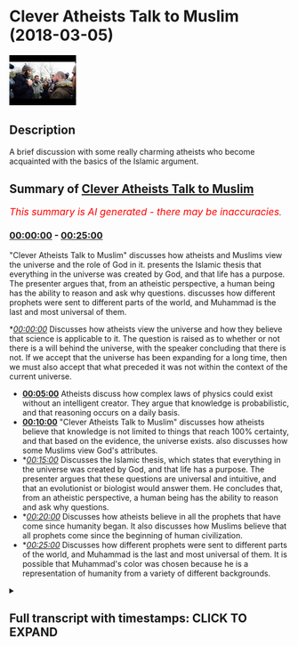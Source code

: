 # Clever Atheists Talk to Muslim (2018-03-05)

![alt Clever Atheists Talk to Muslim](W-yfuJfChvY.jpg "Clever Atheists Talk to Muslim")

## Description

A brief discussion with some really charming atheists who become acquainted with the basics of the Islamic argument.

## Summary of [Clever Atheists Talk to Muslim](https://www.youtube.com/watch?v=W-yfuJfChvY)


*<span style="color:red; font-size:125%">This summary is AI generated - there may be inaccuracies</span>. [](/)*

### [00:00:00](https://www.youtube.com/watch?v=W-yfuJfChvY&t=0) - [00:25:00](https://www.youtube.com/watch?v=W-yfuJfChvY&t=1500)

 "Clever Atheists Talk to Muslim" discusses how atheists and Muslims view the universe and the role of God in it.  presents the Islamic thesis that everything in the universe was created by God, and that life has a purpose. The presenter argues that, from an atheistic perspective, a human being has the ability to reason and ask why questions.  discusses how different prophets were sent to different parts of the world, and Muhammad is the last and most universal of them.

**[00:00:00](https://www.youtube.com/watch?v=W-yfuJfChvY&t=0)* Discusses how atheists view the universe and how they believe that science is applicable to it. The question is raised as to whether or not there is a will behind the universe, with the speaker concluding that there is not. If we accept that the universe has been expanding for a long time, then we must also accept that what preceded it was not within the context of the current universe.
* **[00:05:00](https://www.youtube.com/watch?v=W-yfuJfChvY&t=300)** Atheists discuss how complex laws of physics could exist without an intelligent creator. They argue that knowledge is probabilistic, and that reasoning occurs on a daily basis.
* **[00:10:00](https://www.youtube.com/watch?v=W-yfuJfChvY&t=600)**  "Clever Atheists Talk to Muslim" discusses how atheists believe that knowledge is not limited to things that reach 100% certainty, and that based on the evidence, the universe exists.  also discusses how some Muslims view God's attributes.
* **[00:15:00](https://www.youtube.com/watch?v=W-yfuJfChvY&t=900)* Discusses the Islamic thesis, which states that everything in the universe was created by God, and that life has a purpose. The presenter argues that these questions are universal and intuitive, and that an evolutionist or biologist would answer them. He concludes that, from an atheistic perspective, a human being has the ability to reason and ask why questions.
* **[00:20:00](https://www.youtube.com/watch?v=W-yfuJfChvY&t=1200)* Discusses how atheists believe in all the prophets that have come since humanity began. It also discusses how Muslims believe that all prophets come since the beginning of human civilization.
* **[00:25:00](https://www.youtube.com/watch?v=W-yfuJfChvY&t=1500)* Discusses how different prophets were sent to different parts of the world, and Muhammad is the last and most universal of them. It is possible that Muhammad's color was chosen because he is a representation of humanity from a variety of different backgrounds.

<details><summary><h2>Full transcript with timestamps: CLICK TO EXPAND</h2></summary>

[0:00:00](https://youtu.be/W-yfuJfChvY?t=0) okay with you okay so so here I always  
[0:00:09](https://youtu.be/W-yfuJfChvY?t=9) asked a question so if we see your  
[0:00:11](https://youtu.be/W-yfuJfChvY?t=11) hovering ball that's expanding and in  
[0:00:13](https://youtu.be/W-yfuJfChvY?t=13) any area so we're walking speakers  
[0:00:14](https://youtu.be/W-yfuJfChvY?t=14) corner what would we say about this  
[0:00:16](https://youtu.be/W-yfuJfChvY?t=16) hovering board okay good excellent so  
[0:00:21](https://youtu.be/W-yfuJfChvY?t=21) here I would ask the question that the  
[0:00:22](https://youtu.be/W-yfuJfChvY?t=22) universe is an expanding ball yeah okay  
[0:00:26](https://youtu.be/W-yfuJfChvY?t=26) if you accept the idea of redshift and  
[0:00:29](https://youtu.be/W-yfuJfChvY?t=29) expand the universe the Big Bang Theory  
[0:00:30](https://youtu.be/W-yfuJfChvY?t=30) and the second okay so if that's what we  
[0:00:43](https://youtu.be/W-yfuJfChvY?t=43) accept yeah so the question would be  
[0:00:44](https://youtu.be/W-yfuJfChvY?t=44) okay so we've got a ball that's  
[0:00:45](https://youtu.be/W-yfuJfChvY?t=45) expanding which is the universe it has a  
[0:00:47](https://youtu.be/W-yfuJfChvY?t=47) cause  
[0:00:48](https://youtu.be/W-yfuJfChvY?t=48) now let's with the process of deduction  
[0:00:50](https://youtu.be/W-yfuJfChvY?t=50) and inference let's try and see what  
[0:00:52](https://youtu.be/W-yfuJfChvY?t=52) what is the nature of the course yeah  
[0:00:55](https://youtu.be/W-yfuJfChvY?t=55) history so why is the nature of the  
[0:00:58](https://youtu.be/W-yfuJfChvY?t=58) course  
[0:00:59](https://youtu.be/W-yfuJfChvY?t=59) why is causing that ball to be even okay  
[0:01:04](https://youtu.be/W-yfuJfChvY?t=64) science yeah what is science  
[0:01:11](https://youtu.be/W-yfuJfChvY?t=71) [Music]  
[0:01:20](https://youtu.be/W-yfuJfChvY?t=80) did you agree that science is applicable  
[0:01:23](https://youtu.be/W-yfuJfChvY?t=83) to the 3d world that we live in the  
[0:01:25](https://youtu.be/W-yfuJfChvY?t=85) universe that we live in so so so for  
[0:01:31](https://youtu.be/W-yfuJfChvY?t=91) instance I like that we live in a  
[0:01:32](https://youtu.be/W-yfuJfChvY?t=92) universe right we team and this universe  
[0:01:34](https://youtu.be/W-yfuJfChvY?t=94) sigh I would say that I don't know who  
[0:01:37](https://youtu.be/W-yfuJfChvY?t=97) defined it the spot I think it's a very  
[0:01:38](https://youtu.be/W-yfuJfChvY?t=98) good definition science is the study of  
[0:01:40](https://youtu.be/W-yfuJfChvY?t=100) the patterns and regularities of the  
[0:01:42](https://youtu.be/W-yfuJfChvY?t=102) universe that's not my definition so no  
[0:01:49](https://youtu.be/W-yfuJfChvY?t=109) no all right right so if we're talking  
[0:01:52](https://youtu.be/W-yfuJfChvY?t=112) about pre-big bang we're not talking  
[0:01:54](https://youtu.be/W-yfuJfChvY?t=114) about the universe pre-big bang right  
[0:02:09](https://youtu.be/W-yfuJfChvY?t=129) but if we're saying that the Big Bang  
[0:02:12](https://youtu.be/W-yfuJfChvY?t=132) the singularity led to the expanding  
[0:02:14](https://youtu.be/W-yfuJfChvY?t=134) universe that exists now then naturally  
[0:02:17](https://youtu.be/W-yfuJfChvY?t=137) that which came before the Big Bang was  
[0:02:18](https://youtu.be/W-yfuJfChvY?t=138) not within the context of the universe  
[0:02:24](https://youtu.be/W-yfuJfChvY?t=144) [Music]  
[0:02:42](https://youtu.be/W-yfuJfChvY?t=162) [Music]  
[0:02:56](https://youtu.be/W-yfuJfChvY?t=176) because first of first and foremost I  
[0:02:58](https://youtu.be/W-yfuJfChvY?t=178) feel like you've given agency to science  
[0:03:00](https://youtu.be/W-yfuJfChvY?t=180) science is it is not something that is  
[0:03:02](https://youtu.be/W-yfuJfChvY?t=182) is something you do but science is not a  
[0:03:20](https://youtu.be/W-yfuJfChvY?t=200) wilt being that causes things to be okay  
[0:03:30](https://youtu.be/W-yfuJfChvY?t=210) good so science is how we size and how  
[0:03:34](https://youtu.be/W-yfuJfChvY?t=214) we see right the universe and how we  
[0:03:36](https://youtu.be/W-yfuJfChvY?t=216) kind of reg how we see the patterns of  
[0:03:38](https://youtu.be/W-yfuJfChvY?t=218) the universe and we can break it down to  
[0:03:40](https://youtu.be/W-yfuJfChvY?t=220) like physics chemistry and biology etc  
[0:03:41](https://youtu.be/W-yfuJfChvY?t=221) yeah okay good so from now perspective I  
[0:03:45](https://youtu.be/W-yfuJfChvY?t=225) would say to you is that when we're  
[0:03:47](https://youtu.be/W-yfuJfChvY?t=227) talking about the cause of the universe  
[0:03:48](https://youtu.be/W-yfuJfChvY?t=228) we're talking about would you agree that  
[0:03:50](https://youtu.be/W-yfuJfChvY?t=230) we will talk about a will of some sorts  
[0:03:53](https://youtu.be/W-yfuJfChvY?t=233) yeah  
[0:03:56](https://youtu.be/W-yfuJfChvY?t=236) I don't think there is a will behind  
[0:03:59](https://youtu.be/W-yfuJfChvY?t=239) would you accept because I don't believe  
[0:04:07](https://youtu.be/W-yfuJfChvY?t=247) that anyone would create a world  
[0:04:13](https://youtu.be/W-yfuJfChvY?t=253) okay boy now before we get to that  
[0:04:15](https://youtu.be/W-yfuJfChvY?t=255) before we get to that I'll say to you  
[0:04:20](https://youtu.be/W-yfuJfChvY?t=260) that if we're saying before the universe  
[0:04:23](https://youtu.be/W-yfuJfChvY?t=263) there was a course and that the inside  
[0:04:26](https://youtu.be/W-yfuJfChvY?t=266) the universe should accept that because  
[0:04:27](https://youtu.be/W-yfuJfChvY?t=267) science by the way if we're saying  
[0:04:29](https://youtu.be/W-yfuJfChvY?t=269) slightly science is just within the  
[0:04:30](https://youtu.be/W-yfuJfChvY?t=270) universe we're accepting that patterns  
[0:04:32](https://youtu.be/W-yfuJfChvY?t=272) exist with the universe all right so  
[0:04:34](https://youtu.be/W-yfuJfChvY?t=274) we're looking at the universe within  
[0:04:35](https://youtu.be/W-yfuJfChvY?t=275) like we've seen a pattern each of us  
[0:04:36](https://youtu.be/W-yfuJfChvY?t=276) right if there are patterns and laws  
[0:04:38](https://youtu.be/W-yfuJfChvY?t=278) you'd except there are laws of physics  
[0:04:39](https://youtu.be/W-yfuJfChvY?t=279) yeah so my question good all right so we  
[0:04:47](https://youtu.be/W-yfuJfChvY?t=287) accept that the rules of physics yeah oh  
[0:04:48](https://youtu.be/W-yfuJfChvY?t=288) and would you accept that these laws of  
[0:04:51](https://youtu.be/W-yfuJfChvY?t=291) physics are complicated but would you  
[0:04:52](https://youtu.be/W-yfuJfChvY?t=292) say that they are simple really  
[0:04:55](https://youtu.be/W-yfuJfChvY?t=295) how do you define complexity and  
[0:04:57](https://youtu.be/W-yfuJfChvY?t=297) simplicity if it's complex if we accept  
[0:05:05](https://youtu.be/W-yfuJfChvY?t=305) that there are laws of physics which are  
[0:05:07](https://youtu.be/W-yfuJfChvY?t=307) complex my question is how did they come  
[0:05:10](https://youtu.be/W-yfuJfChvY?t=310) into being and you accept that there's  
[0:05:12](https://youtu.be/W-yfuJfChvY?t=312) no such thing as random generations you  
[0:05:14](https://youtu.be/W-yfuJfChvY?t=314) said that just now okay let's move what  
[0:05:21](https://youtu.be/W-yfuJfChvY?t=321) move aside that I'd ever will now I'm  
[0:05:23](https://youtu.be/W-yfuJfChvY?t=323) asking the question is the cause  
[0:05:24](https://youtu.be/W-yfuJfChvY?t=324) intelligent or non intelligent okay so  
[0:05:29](https://youtu.be/W-yfuJfChvY?t=329) my question so my question to you is how  
[0:05:32](https://youtu.be/W-yfuJfChvY?t=332) could you have a complex universe  
[0:05:34](https://youtu.be/W-yfuJfChvY?t=334) without intelligence behind it  
[0:05:38](https://youtu.be/W-yfuJfChvY?t=338) but you can't have a future too  
[0:05:42](https://youtu.be/W-yfuJfChvY?t=342) if you accept life if evolution is  
[0:05:47](https://youtu.be/W-yfuJfChvY?t=347) something that we look at in the  
[0:05:48](https://youtu.be/W-yfuJfChvY?t=348) biological realm yeah good right so if  
[0:05:58](https://youtu.be/W-yfuJfChvY?t=358) there's something that we see on a level  
[0:06:00](https://youtu.be/W-yfuJfChvY?t=360) which is biological here we're talking  
[0:06:03](https://youtu.be/W-yfuJfChvY?t=363) about the in animals so this is what we  
[0:06:04](https://youtu.be/W-yfuJfChvY?t=364) haven't reached the amperage of your  
[0:06:06](https://youtu.be/W-yfuJfChvY?t=366) jealousies yet we haven't reached where  
[0:06:09](https://youtu.be/W-yfuJfChvY?t=369) chemistry becomes biology we're still at  
[0:06:11](https://youtu.be/W-yfuJfChvY?t=371) the stage where it's actually inanimate  
[0:06:12](https://youtu.be/W-yfuJfChvY?t=372) objects celestial bodies now which not  
[0:06:16](https://youtu.be/W-yfuJfChvY?t=376) having did you see what I'm saying so my  
[0:06:19](https://youtu.be/W-yfuJfChvY?t=379) question is how did that how did the  
[0:06:21](https://youtu.be/W-yfuJfChvY?t=381) laws of physics come to be in that  
[0:06:23](https://youtu.be/W-yfuJfChvY?t=383) context how is it that we have complex  
[0:06:25](https://youtu.be/W-yfuJfChvY?t=385) laws of physics in the context of the  
[0:06:27](https://youtu.be/W-yfuJfChvY?t=387) universe okay okay  
[0:06:50](https://youtu.be/W-yfuJfChvY?t=410) [Music]  
[0:07:29](https://youtu.be/W-yfuJfChvY?t=449) okay that's a good question what is  
[0:07:32](https://youtu.be/W-yfuJfChvY?t=452) knowledge how do we know what is so this  
[0:07:47](https://youtu.be/W-yfuJfChvY?t=467) is a question of knowledge er so of  
[0:07:49](https://youtu.be/W-yfuJfChvY?t=469) really epistemology so I was so I'll say  
[0:08:10](https://youtu.be/W-yfuJfChvY?t=490) knowledge right how do you know that you  
[0:08:12](https://youtu.be/W-yfuJfChvY?t=492) exist but even if you were a dream you'd  
[0:08:24](https://youtu.be/W-yfuJfChvY?t=504) be either someone's dream or you'd be a  
[0:08:27](https://youtu.be/W-yfuJfChvY?t=507) dream right  
[0:08:28](https://youtu.be/W-yfuJfChvY?t=508) so that would prove existence because  
[0:08:35](https://youtu.be/W-yfuJfChvY?t=515) III near a if you if you if you were a  
[0:08:39](https://youtu.be/W-yfuJfChvY?t=519) dream right if you were a dream you know  
[0:08:42](https://youtu.be/W-yfuJfChvY?t=522) how they can say I think therefore I am  
[0:08:44](https://youtu.be/W-yfuJfChvY?t=524) he this this is good the Khajiit oh yeah  
[0:08:47](https://youtu.be/W-yfuJfChvY?t=527) this cachito was attacked by Nietzsche  
[0:08:49](https://youtu.be/W-yfuJfChvY?t=529) who wrote Beyond Good and Evil  
[0:08:51](https://youtu.be/W-yfuJfChvY?t=531) I think hero in it that how can you put  
[0:08:54](https://youtu.be/W-yfuJfChvY?t=534) how can you presuppose I he said you  
[0:08:56](https://youtu.be/W-yfuJfChvY?t=536) can't presuppose I because I um  
[0:08:58](https://youtu.be/W-yfuJfChvY?t=538) obviously it's a pronoun it's a personal  
[0:09:00](https://youtu.be/W-yfuJfChvY?t=540) pronoun can't presuppose it so I'd agree  
[0:09:03](https://youtu.be/W-yfuJfChvY?t=543) with that criticism it's a good put is  
[0:09:04](https://youtu.be/W-yfuJfChvY?t=544) the strong criticism from each other  
[0:09:05](https://youtu.be/W-yfuJfChvY?t=545) that's why post-modernism is quite  
[0:09:06](https://youtu.be/W-yfuJfChvY?t=546) powerful  
[0:09:16](https://youtu.be/W-yfuJfChvY?t=556) I'm coming too  
[0:09:18](https://youtu.be/W-yfuJfChvY?t=558) how do we know things all right so so  
[0:09:22](https://youtu.be/W-yfuJfChvY?t=562) I'm saying - I'm saying to you this yes  
[0:09:24](https://youtu.be/W-yfuJfChvY?t=564) I used to how do we know because this  
[0:09:26](https://youtu.be/W-yfuJfChvY?t=566) question of knowledge share my I put  
[0:09:28](https://youtu.be/W-yfuJfChvY?t=568) this to you because I've said the  
[0:09:31](https://youtu.be/W-yfuJfChvY?t=571) problem let us see the solution the  
[0:09:32](https://youtu.be/W-yfuJfChvY?t=572) solution is this I believe that the  
[0:09:34](https://youtu.be/W-yfuJfChvY?t=574) reasoning we as human beings employ to  
[0:09:37](https://youtu.be/W-yfuJfChvY?t=577) know things are not know things is  
[0:09:38](https://youtu.be/W-yfuJfChvY?t=578) probabilistic so in other words I know  
[0:09:41](https://youtu.be/W-yfuJfChvY?t=581) [Laughter]  
[0:09:48](https://youtu.be/W-yfuJfChvY?t=588) it's probabilistic yeah so in the sense  
[0:09:53](https://youtu.be/W-yfuJfChvY?t=593) that okay I have a piste emic  
[0:09:56](https://youtu.be/W-yfuJfChvY?t=596) probabilistic reasoning yeah that  
[0:09:58](https://youtu.be/W-yfuJfChvY?t=598) happens on a on a daily basis for  
[0:10:00](https://youtu.be/W-yfuJfChvY?t=600) instance I'm holding this I'm holding  
[0:10:02](https://youtu.be/W-yfuJfChvY?t=602) this cup yeah which is whatever yeah I  
[0:10:04](https://youtu.be/W-yfuJfChvY?t=604) know I can say with certainty I'm  
[0:10:07](https://youtu.be/W-yfuJfChvY?t=607) holding this cup I'm here and I'm  
[0:10:08](https://youtu.be/W-yfuJfChvY?t=608) holding this cup why because for me  
[0:10:10](https://youtu.be/W-yfuJfChvY?t=610) epistemological II my Y classes  
[0:10:14](https://youtu.be/W-yfuJfChvY?t=614) knowledge is not necessarily that which  
[0:10:16](https://youtu.be/W-yfuJfChvY?t=616) reaches 100% threshold so for me even  
[0:10:18](https://youtu.be/W-yfuJfChvY?t=618) though there might be a one percent  
[0:10:20](https://youtu.be/W-yfuJfChvY?t=620) chance that okay I might not be here and  
[0:10:21](https://youtu.be/W-yfuJfChvY?t=621) I might be asleep right now  
[0:10:22](https://youtu.be/W-yfuJfChvY?t=622) but I'll say probabilistically based on  
[0:10:26](https://youtu.be/W-yfuJfChvY?t=626) my experience and based on the factor I  
[0:10:28](https://youtu.be/W-yfuJfChvY?t=628) trust my senses that's my presupposition  
[0:10:30](https://youtu.be/W-yfuJfChvY?t=630) I'll say okay I'm here and I'm holding  
[0:10:31](https://youtu.be/W-yfuJfChvY?t=631) this you get it so so based on the  
[0:10:34](https://youtu.be/W-yfuJfChvY?t=634) evidences I put all those evidences  
[0:10:36](https://youtu.be/W-yfuJfChvY?t=636) together to come with this kind of  
[0:10:37](https://youtu.be/W-yfuJfChvY?t=637) aggregate probability and that happens  
[0:10:40](https://youtu.be/W-yfuJfChvY?t=640) subconsciously of us on a daily basis  
[0:10:41](https://youtu.be/W-yfuJfChvY?t=641) and then I say okay this is all this  
[0:10:43](https://youtu.be/W-yfuJfChvY?t=643) isn't so in the context of the universe  
[0:10:45](https://youtu.be/W-yfuJfChvY?t=645) I mean personally I do the same things I  
[0:10:48](https://youtu.be/W-yfuJfChvY?t=648) look at them the law and order of the  
[0:10:50](https://youtu.be/W-yfuJfChvY?t=650) universe  
[0:10:50](https://youtu.be/W-yfuJfChvY?t=650) if you oh yeah all the laws of physics  
[0:10:52](https://youtu.be/W-yfuJfChvY?t=652) who at the complicated laws of physics  
[0:10:53](https://youtu.be/W-yfuJfChvY?t=653) are both agree exist within the concept  
[0:10:55](https://youtu.be/W-yfuJfChvY?t=655) of universe and then I'll say okay  
[0:10:56](https://youtu.be/W-yfuJfChvY?t=656) probabilistically looking at the the  
[0:10:59](https://youtu.be/W-yfuJfChvY?t=659) options that we have you can either have  
[0:11:00](https://youtu.be/W-yfuJfChvY?t=660) done this came from randomness which we  
[0:11:02](https://youtu.be/W-yfuJfChvY?t=662) both reject what came from nothing which  
[0:11:04](https://youtu.be/W-yfuJfChvY?t=664) we both project or that it was a chain  
[0:11:06](https://youtu.be/W-yfuJfChvY?t=666) of X amount of universes which we would  
[0:11:09](https://youtu.be/W-yfuJfChvY?t=669) not have any evidence for all that it  
[0:11:11](https://youtu.be/W-yfuJfChvY?t=671) was caused into being by an intelligence  
[0:11:13](https://youtu.be/W-yfuJfChvY?t=673) so would you say that that is the most  
[0:11:15](https://youtu.be/W-yfuJfChvY?t=675) appropriate of the four pieces  
[0:11:17](https://youtu.be/W-yfuJfChvY?t=677) the evidence is the course itself so I  
[0:11:20](https://youtu.be/W-yfuJfChvY?t=680) believe in causation cause and effect  
[0:11:30](https://youtu.be/W-yfuJfChvY?t=690) right so look I don't need to see the  
[0:11:33](https://youtu.be/W-yfuJfChvY?t=693) fact that someone you see that horse's  
[0:11:35](https://youtu.be/W-yfuJfChvY?t=695) head there I'm assuming this is quite  
[0:11:40](https://youtu.be/W-yfuJfChvY?t=700) interesting it's the green thing in the  
[0:11:41](https://youtu.be/W-yfuJfChvY?t=701) middle there so horse's head in marble  
[0:11:43](https://youtu.be/W-yfuJfChvY?t=703) arch okay maybe many men usually  
[0:11:51](https://youtu.be/W-yfuJfChvY?t=711) engineering architecture is dominated by  
[0:11:53](https://youtu.be/W-yfuJfChvY?t=713) men so it's probably many so I don't  
[0:12:03](https://youtu.be/W-yfuJfChvY?t=723) need to see that construct the  
[0:12:04](https://youtu.be/W-yfuJfChvY?t=724) construction the architecture take place  
[0:12:06](https://youtu.be/W-yfuJfChvY?t=726) right to know that is made by a designer  
[0:12:11](https://youtu.be/W-yfuJfChvY?t=731) or an intelligence right now the same  
[0:12:13](https://youtu.be/W-yfuJfChvY?t=733) thing I would say applies with universe  
[0:12:16](https://youtu.be/W-yfuJfChvY?t=736) [Music]  
[0:12:26](https://youtu.be/W-yfuJfChvY?t=746) you go I'm saying alright so in the  
[0:12:30](https://youtu.be/W-yfuJfChvY?t=750) closets the universe  
[0:13:07](https://youtu.be/W-yfuJfChvY?t=787) but coming back coming back do you  
[0:13:12](https://youtu.be/W-yfuJfChvY?t=792) accept this one saying - I'm saying okay  
[0:13:15](https://youtu.be/W-yfuJfChvY?t=795) you got to you know this is the universe  
[0:13:17](https://youtu.be/W-yfuJfChvY?t=797) okay we accept that it's got complicated  
[0:13:18](https://youtu.be/W-yfuJfChvY?t=798) laws existing within it a lot of physics  
[0:13:21](https://youtu.be/W-yfuJfChvY?t=801) right we accept the other course so you  
[0:13:26](https://youtu.be/W-yfuJfChvY?t=806) believe there's a simple  
[0:13:39](https://youtu.be/W-yfuJfChvY?t=819) [Music]  
[0:13:45](https://youtu.be/W-yfuJfChvY?t=825) there's a good point because you're  
[0:13:47](https://youtu.be/W-yfuJfChvY?t=827) saying that yeah because what you're  
[0:13:48](https://youtu.be/W-yfuJfChvY?t=828) saying is that look the the nature of  
[0:13:50](https://youtu.be/W-yfuJfChvY?t=830) the fact that science is changing  
[0:13:51](https://youtu.be/W-yfuJfChvY?t=831) indicates that we don't have all the  
[0:13:53](https://youtu.be/W-yfuJfChvY?t=833) answers in terms of laws all right but  
[0:13:56](https://youtu.be/W-yfuJfChvY?t=836) what I am saying  
[0:13:57](https://youtu.be/W-yfuJfChvY?t=837) on a basic teal teeny illogical level  
[0:13:59](https://youtu.be/W-yfuJfChvY?t=839) yeah and on a fine-tuning level on a  
[0:14:02](https://youtu.be/W-yfuJfChvY?t=842) basic fine-tuning level I'm saying that  
[0:14:04](https://youtu.be/W-yfuJfChvY?t=844) on a basic level that the universe  
[0:14:07](https://youtu.be/W-yfuJfChvY?t=847) exists and whether it be through  
[0:14:09](https://youtu.be/W-yfuJfChvY?t=849) aesthetic judgment or through a  
[0:14:11](https://youtu.be/W-yfuJfChvY?t=851) complicated process of science or  
[0:14:14](https://youtu.be/W-yfuJfChvY?t=854) whatever it may be we can appreciate the  
[0:14:15](https://youtu.be/W-yfuJfChvY?t=855) fact that the universe exists with this  
[0:14:18](https://youtu.be/W-yfuJfChvY?t=858) complete complicated mechanisms attached  
[0:14:19](https://youtu.be/W-yfuJfChvY?t=859) to it at least  
[0:14:23](https://youtu.be/W-yfuJfChvY?t=863) [Music]  
[0:14:31](https://youtu.be/W-yfuJfChvY?t=871) well how'd you know that that's not part  
[0:14:33](https://youtu.be/W-yfuJfChvY?t=873) of his design well this question so I  
[0:14:50](https://youtu.be/W-yfuJfChvY?t=890) would say to look for you to understand  
[0:14:52](https://youtu.be/W-yfuJfChvY?t=892) that you'd have to know from life  
[0:14:53](https://youtu.be/W-yfuJfChvY?t=893) example uncommon obvious from the  
[0:14:54](https://youtu.be/W-yfuJfChvY?t=894) Islamic perspective yeah the attributes  
[0:14:56](https://youtu.be/W-yfuJfChvY?t=896) of God from an Islamic perspective so  
[0:14:58](https://youtu.be/W-yfuJfChvY?t=898) okay so who NSI in perspective the  
[0:15:00](https://youtu.be/W-yfuJfChvY?t=900) attributes of God is that we believe is  
[0:15:01](https://youtu.be/W-yfuJfChvY?t=901) one that is all-powerful  
[0:15:03](https://youtu.be/W-yfuJfChvY?t=903) thanks for knowledgable that he's  
[0:15:05](https://youtu.be/W-yfuJfChvY?t=905) all-knowing and that he's the sustainer  
[0:15:08](https://youtu.be/W-yfuJfChvY?t=908) maintained etc okay so that is what we  
[0:15:10](https://youtu.be/W-yfuJfChvY?t=910) would consider good or what so he  
[0:15:14](https://youtu.be/W-yfuJfChvY?t=914) maintained things yeah exactly so from  
[0:15:19](https://youtu.be/W-yfuJfChvY?t=919) that angle and that's also deducible I  
[0:15:21](https://youtu.be/W-yfuJfChvY?t=921) would say like come logically  
[0:15:22](https://youtu.be/W-yfuJfChvY?t=922) so if God created the universe and the  
[0:15:25](https://youtu.be/W-yfuJfChvY?t=925) universe is contingent upon his  
[0:15:26](https://youtu.be/W-yfuJfChvY?t=926) existence therefore everything within  
[0:15:28](https://youtu.be/W-yfuJfChvY?t=928) the universe is automatically in before  
[0:15:31](https://youtu.be/W-yfuJfChvY?t=931) at the will of God  
[0:15:33](https://youtu.be/W-yfuJfChvY?t=933) well the will of that entity that exists  
[0:15:35](https://youtu.be/W-yfuJfChvY?t=935) outside or is transcendent of the  
[0:15:36](https://youtu.be/W-yfuJfChvY?t=936) universe so it's not inside of it  
[0:16:07](https://youtu.be/W-yfuJfChvY?t=967) well moving on so hey this is the C  
[0:16:10](https://youtu.be/W-yfuJfChvY?t=970) system how I want you guys to know the  
[0:16:12](https://youtu.be/W-yfuJfChvY?t=972) the Islamic thesis yeah sorry Islamic  
[0:16:14](https://youtu.be/W-yfuJfChvY?t=974) thesis is this so will you say that  
[0:16:16](https://youtu.be/W-yfuJfChvY?t=976) instead of believing cuz in the Quran it  
[0:16:19](https://youtu.be/W-yfuJfChvY?t=979) says I'm cool woman highly shaken I'm  
[0:16:20](https://youtu.be/W-yfuJfChvY?t=980) home we'll call a and this is this  
[0:16:22](https://youtu.be/W-yfuJfChvY?t=982) why I use those three or four different  
[0:16:23](https://youtu.be/W-yfuJfChvY?t=983) criteria because it's a chronic criteria  
[0:16:25](https://youtu.be/W-yfuJfChvY?t=985) it says where they created from nothing  
[0:16:27](https://youtu.be/W-yfuJfChvY?t=987) or where they themselves the creators of  
[0:16:28](https://youtu.be/W-yfuJfChvY?t=988) themselves so in other words the third  
[0:16:31](https://youtu.be/W-yfuJfChvY?t=991) thing is not mentioned because this is  
[0:16:32](https://youtu.be/W-yfuJfChvY?t=992) meant to be like understood within the  
[0:16:34](https://youtu.be/W-yfuJfChvY?t=994) context so you look at looking at the of  
[0:16:37](https://youtu.be/W-yfuJfChvY?t=997) looking at the possibilities of how we  
[0:16:39](https://youtu.be/W-yfuJfChvY?t=999) came into existence we've already ruled  
[0:16:42](https://youtu.be/W-yfuJfChvY?t=1002) out that we come we can't come from  
[0:16:44](https://youtu.be/W-yfuJfChvY?t=1004) nothing and that we couldn't be soft  
[0:16:45](https://youtu.be/W-yfuJfChvY?t=1005) creators because we're for us to be  
[0:16:47](https://youtu.be/W-yfuJfChvY?t=1007) software is or for University to self  
[0:16:49](https://youtu.be/W-yfuJfChvY?t=1009) create it would have to exist and not  
[0:16:51](https://youtu.be/W-yfuJfChvY?t=1011) exists at the same time which would be a  
[0:16:52](https://youtu.be/W-yfuJfChvY?t=1012) logical contradiction so of these  
[0:16:55](https://youtu.be/W-yfuJfChvY?t=1015) options we've concluded that okay that  
[0:16:58](https://youtu.be/W-yfuJfChvY?t=1018) the idea of a creator being being the  
[0:17:02](https://youtu.be/W-yfuJfChvY?t=1022) initiator of such a process and the  
[0:17:03](https://youtu.be/W-yfuJfChvY?t=1023) maintainer of it is the most yeah so  
[0:17:09](https://youtu.be/W-yfuJfChvY?t=1029) from that that's the first point so we  
[0:17:10](https://youtu.be/W-yfuJfChvY?t=1030) would say that after that's been  
[0:17:12](https://youtu.be/W-yfuJfChvY?t=1032) established now the question is what's  
[0:17:14](https://youtu.be/W-yfuJfChvY?t=1034) the purpose of life and I want to get on  
[0:17:15](https://youtu.be/W-yfuJfChvY?t=1035) and put it this way yeah wanna put this  
[0:17:17](https://youtu.be/W-yfuJfChvY?t=1037) way right I put it this way I've been  
[0:17:22](https://youtu.be/W-yfuJfChvY?t=1042) talking to the whole time okay look I've  
[0:17:31](https://youtu.be/W-yfuJfChvY?t=1051) you just I've used this once this bigger  
[0:17:32](https://youtu.be/W-yfuJfChvY?t=1052) screen let me use it again yeah I've  
[0:17:34](https://youtu.be/W-yfuJfChvY?t=1054) said that imagine one day yeah  
[0:17:39](https://youtu.be/W-yfuJfChvY?t=1059) Your Honor I think have you ever said  
[0:17:41](https://youtu.be/W-yfuJfChvY?t=1061) before you're on a train  
[0:17:42](https://youtu.be/W-yfuJfChvY?t=1062) yeah you want to train you wake up you  
[0:17:45](https://youtu.be/W-yfuJfChvY?t=1065) find yourself like on a train on a boat  
[0:17:47](https://youtu.be/W-yfuJfChvY?t=1067) on a ship on a plane or any vehicle and  
[0:17:51](https://youtu.be/W-yfuJfChvY?t=1071) you wake up you see yourself and it's  
[0:17:52](https://youtu.be/W-yfuJfChvY?t=1072) moving yeah what's the first question  
[0:17:55](https://youtu.be/W-yfuJfChvY?t=1075) you can ask yourself what why am I here  
[0:18:01](https://youtu.be/W-yfuJfChvY?t=1081) yeah where am I going is that would you  
[0:18:03](https://youtu.be/W-yfuJfChvY?t=1083) agree with why am I here and where am I  
[0:18:06](https://youtu.be/W-yfuJfChvY?t=1086) going  
[0:18:06](https://youtu.be/W-yfuJfChvY?t=1086) what why would you come to that  
[0:18:08](https://youtu.be/W-yfuJfChvY?t=1088) conclusion while we walk away those be  
[0:18:10](https://youtu.be/W-yfuJfChvY?t=1090) the first questions you'd ask  
[0:18:12](https://youtu.be/W-yfuJfChvY?t=1092) [Laughter]  
[0:18:19](https://youtu.be/W-yfuJfChvY?t=1099) so these questions are I would say in  
[0:18:21](https://youtu.be/W-yfuJfChvY?t=1101) shout out argue that they're intuitive  
[0:18:23](https://youtu.be/W-yfuJfChvY?t=1103) yeah so if we accept that do that there  
[0:18:27](https://youtu.be/W-yfuJfChvY?t=1107) is time and we're moving forward with  
[0:18:28](https://youtu.be/W-yfuJfChvY?t=1108) time and that there will be an end to  
[0:18:31](https://youtu.be/W-yfuJfChvY?t=1111) our journey yeah so the questions we  
[0:18:33](https://youtu.be/W-yfuJfChvY?t=1113) have to ask in life are the same  
[0:18:34](https://youtu.be/W-yfuJfChvY?t=1114) questions as we would ask if we're in  
[0:18:35](https://youtu.be/W-yfuJfChvY?t=1115) that vehicle in that context we say why  
[0:18:38](https://youtu.be/W-yfuJfChvY?t=1118) am I here and where we go in what am I  
[0:18:40](https://youtu.be/W-yfuJfChvY?t=1120) doing here where I come from that's  
[0:18:42](https://youtu.be/W-yfuJfChvY?t=1122) another question you want well I just  
[0:18:45](https://youtu.be/W-yfuJfChvY?t=1125) thing right so if you woke up on the  
[0:18:49](https://youtu.be/W-yfuJfChvY?t=1129) train and you woke up and you started  
[0:18:51](https://youtu.be/W-yfuJfChvY?t=1131) asking the passages around you where  
[0:18:53](https://youtu.be/W-yfuJfChvY?t=1133) that I come from where am I here where  
[0:18:55](https://youtu.be/W-yfuJfChvY?t=1135) am I going  
[0:18:55](https://youtu.be/W-yfuJfChvY?t=1135) and then the passenger train saluting  
[0:18:57](https://youtu.be/W-yfuJfChvY?t=1137) now listen we don't need to know the  
[0:18:59](https://youtu.be/W-yfuJfChvY?t=1139) answer - live for the present just enjoy  
[0:19:00](https://youtu.be/W-yfuJfChvY?t=1140) yourself on the train  
[0:19:01](https://youtu.be/W-yfuJfChvY?t=1141) what would you say to them maybe but  
[0:19:08](https://youtu.be/W-yfuJfChvY?t=1148) then on the other hand I would argue  
[0:19:11](https://youtu.be/W-yfuJfChvY?t=1151) that the thing that distinguishes or  
[0:19:13](https://youtu.be/W-yfuJfChvY?t=1153) demarcates human being from the rest of  
[0:19:15](https://youtu.be/W-yfuJfChvY?t=1155) the animals and inanimate creatures is  
[0:19:19](https://youtu.be/W-yfuJfChvY?t=1159) the ability to reason and the ability to  
[0:19:22](https://youtu.be/W-yfuJfChvY?t=1162) debilitate let me just be quick  
[0:19:24](https://youtu.be/W-yfuJfChvY?t=1164) specific about is 93 the ability to ask  
[0:19:27](https://youtu.be/W-yfuJfChvY?t=1167) why I would argue that I don't think on  
[0:19:30](https://youtu.be/W-yfuJfChvY?t=1170) that sentient level I don't think how'd  
[0:19:40](https://youtu.be/W-yfuJfChvY?t=1180) you know the ask way there might be some  
[0:19:45](https://youtu.be/W-yfuJfChvY?t=1185) biological reason for that I think from  
[0:19:50](https://youtu.be/W-yfuJfChvY?t=1190) an atheistic from an atheistic  
[0:19:53](https://youtu.be/W-yfuJfChvY?t=1193) biological even evolutionary perspective  
[0:19:56](https://youtu.be/W-yfuJfChvY?t=1196) an evolutionist will answer that  
[0:19:58](https://youtu.be/W-yfuJfChvY?t=1198) question or biologists will answer it  
[0:19:59](https://youtu.be/W-yfuJfChvY?t=1199) and commit suicide because there is a  
[0:20:02](https://youtu.be/W-yfuJfChvY?t=1202) functionality for that in the context of  
[0:20:04](https://youtu.be/W-yfuJfChvY?t=1204) the greater food chain and are they one  
[0:20:06](https://youtu.be/W-yfuJfChvY?t=1206) they've identified  
[0:20:35](https://youtu.be/W-yfuJfChvY?t=1235) she's right you know  
[0:20:39](https://youtu.be/W-yfuJfChvY?t=1239) no no no but she's right no that's right  
[0:20:44](https://youtu.be/W-yfuJfChvY?t=1244) that's right I like I like that then  
[0:20:46](https://youtu.be/W-yfuJfChvY?t=1246) that's good point and you made a good  
[0:20:47](https://youtu.be/W-yfuJfChvY?t=1247) point as well no I'm not trying you did  
[0:20:49](https://youtu.be/W-yfuJfChvY?t=1249) no no I like the consciousness point I  
[0:20:50](https://youtu.be/W-yfuJfChvY?t=1250) do like it but you made a good point as  
[0:20:51](https://youtu.be/W-yfuJfChvY?t=1251) well  
[0:20:52](https://youtu.be/W-yfuJfChvY?t=1252) there is no third person evidence to  
[0:20:54](https://youtu.be/W-yfuJfChvY?t=1254) suggest that we're conscious the only  
[0:20:56](https://youtu.be/W-yfuJfChvY?t=1256) example we'd only unreasoning we have is  
[0:20:58](https://youtu.be/W-yfuJfChvY?t=1258) first-person subjective experience  
[0:20:59](https://youtu.be/W-yfuJfChvY?t=1259) that's the only reason we can accomplish  
[0:21:01](https://youtu.be/W-yfuJfChvY?t=1261) this under a microscope there's a long  
[0:21:03](https://youtu.be/W-yfuJfChvY?t=1263) discussion on that I made a video on  
[0:21:04](https://youtu.be/W-yfuJfChvY?t=1264) this saying so what I would say was  
[0:21:29](https://youtu.be/W-yfuJfChvY?t=1289) right so the things this is follows  
[0:21:31](https://youtu.be/W-yfuJfChvY?t=1291) right I haven't gotten selective the  
[0:21:33](https://youtu.be/W-yfuJfChvY?t=1293) fullest our thesis yet so we're saying  
[0:21:36](https://youtu.be/W-yfuJfChvY?t=1296) that God fare the universe etc okay he  
[0:21:39](https://youtu.be/W-yfuJfChvY?t=1299) maintains it sustains that he's powerful  
[0:21:40](https://youtu.be/W-yfuJfChvY?t=1300) he's got that capacity moreover we will  
[0:21:43](https://youtu.be/W-yfuJfChvY?t=1303) say that now those questions if you were  
[0:21:46](https://youtu.be/W-yfuJfChvY?t=1306) to ask them those in need those who need  
[0:21:52](https://youtu.be/W-yfuJfChvY?t=1312) to ask  
[0:21:59](https://youtu.be/W-yfuJfChvY?t=1319) anyways as I was saying right yeah so  
[0:22:05](https://youtu.be/W-yfuJfChvY?t=1325) the question so we say that there were  
[0:22:07](https://youtu.be/W-yfuJfChvY?t=1327) intermediaries yeah God communicated  
[0:22:10](https://youtu.be/W-yfuJfChvY?t=1330) with the human beings through prophets  
[0:22:12](https://youtu.be/W-yfuJfChvY?t=1332) so you know Old Testament prophecy I'm  
[0:22:14](https://youtu.be/W-yfuJfChvY?t=1334) sure you've heard of like Abraham Moses  
[0:22:16](https://youtu.be/W-yfuJfChvY?t=1336) Jesus etc for us we believe is the  
[0:22:21](https://youtu.be/W-yfuJfChvY?t=1341) prophet all right so all of those  
[0:22:22](https://youtu.be/W-yfuJfChvY?t=1342) prophets came of that message to believe  
[0:22:25](https://youtu.be/W-yfuJfChvY?t=1345) in one God to worship one God and to do  
[0:22:27](https://youtu.be/W-yfuJfChvY?t=1347) good works and they also came with some  
[0:22:29](https://youtu.be/W-yfuJfChvY?t=1349) kind of evidence to prove that little  
[0:22:31](https://youtu.be/W-yfuJfChvY?t=1351) prophets okay and so they we also  
[0:22:34](https://youtu.be/W-yfuJfChvY?t=1354) believe that human being was was created  
[0:22:37](https://youtu.be/W-yfuJfChvY?t=1357) with an intuitive belief or you could  
[0:22:40](https://youtu.be/W-yfuJfChvY?t=1360) say in intrinsic yeah predisposition to  
[0:22:44](https://youtu.be/W-yfuJfChvY?t=1364) believe in God so what prophets and  
[0:22:47](https://youtu.be/W-yfuJfChvY?t=1367) messengers came to do was to reinforce  
[0:22:48](https://youtu.be/W-yfuJfChvY?t=1368) that belief or to remind human being of  
[0:22:51](https://youtu.be/W-yfuJfChvY?t=1371) the original creation and the original  
[0:22:53](https://youtu.be/W-yfuJfChvY?t=1373) purpose so all of those prophets came  
[0:22:55](https://youtu.be/W-yfuJfChvY?t=1375) before time was the message in the  
[0:22:56](https://youtu.be/W-yfuJfChvY?t=1376) miracle or the message in the evidence  
[0:22:58](https://youtu.be/W-yfuJfChvY?t=1378) like Jesus Moses Muhammad to tell people  
[0:23:01](https://youtu.be/W-yfuJfChvY?t=1381) who they are and basically to worship  
[0:23:05](https://youtu.be/W-yfuJfChvY?t=1385) Him God so it's aslam there's two  
[0:23:13](https://youtu.be/W-yfuJfChvY?t=1393) Islam's yeah all right so it's LOM the  
[0:23:17](https://youtu.be/W-yfuJfChvY?t=1397) Prophet Muhammad from his coming onwards  
[0:23:18](https://youtu.be/W-yfuJfChvY?t=1398) about 1400 or four years yeah but what  
[0:23:21](https://youtu.be/W-yfuJfChvY?t=1401) we're talking about Islam what we  
[0:23:23](https://youtu.be/W-yfuJfChvY?t=1403) consider Islam is because LOM means  
[0:23:25](https://youtu.be/W-yfuJfChvY?t=1405) counselor Advocaat is Islam Islam Islam  
[0:23:27](https://youtu.be/W-yfuJfChvY?t=1407) means submission so it was interesting I  
[0:23:30](https://youtu.be/W-yfuJfChvY?t=1410) always use this point Rousseau says  
[0:23:31](https://youtu.be/W-yfuJfChvY?t=1411) Rousseau as a French philosopher he says  
[0:23:33](https://youtu.be/W-yfuJfChvY?t=1413) man is born free he said man is born  
[0:23:46](https://youtu.be/W-yfuJfChvY?t=1426) free no man is born free but everywhere  
[0:23:49](https://youtu.be/W-yfuJfChvY?t=1429) and changed yeah we would say that  
[0:23:51](https://youtu.be/W-yfuJfChvY?t=1431) everyone and the Quran says is that  
[0:23:53](https://youtu.be/W-yfuJfChvY?t=1433) everyone is enslaved to something  
[0:23:57](https://youtu.be/W-yfuJfChvY?t=1437) 1,440 is yeah they came before that so  
[0:24:09](https://youtu.be/W-yfuJfChvY?t=1449) yeah so we right right so yeah mm yeah  
[0:24:15](https://youtu.be/W-yfuJfChvY?t=1455) yeah right so we believe in all that so  
[0:24:17](https://youtu.be/W-yfuJfChvY?t=1457) so long as humans have been on the earth  
[0:24:18](https://youtu.be/W-yfuJfChvY?t=1458) we believe they have been prophets yeah  
[0:24:30](https://youtu.be/W-yfuJfChvY?t=1470) so we believe that all of the prophets  
[0:24:33](https://youtu.be/W-yfuJfChvY?t=1473) came since you mum yeah  
[0:24:39](https://youtu.be/W-yfuJfChvY?t=1479) Homo sapiens Homo sapiens yes no no so  
[0:24:45](https://youtu.be/W-yfuJfChvY?t=1485) what humans what the Islamic narrative  
[0:24:47](https://youtu.be/W-yfuJfChvY?t=1487) is so long as there has been human  
[0:24:49](https://youtu.be/W-yfuJfChvY?t=1489) civilization and human beings there has  
[0:24:52](https://youtu.be/W-yfuJfChvY?t=1492) been messages and prophets to tell  
[0:24:54](https://youtu.be/W-yfuJfChvY?t=1494) people about the message of Islam okay  
[0:24:56](https://youtu.be/W-yfuJfChvY?t=1496) so that extends backwards so Abraham was  
[0:24:59](https://youtu.be/W-yfuJfChvY?t=1499) a missive atomium prophet and formation  
[0:25:02](https://youtu.be/W-yfuJfChvY?t=1502) we know that Mesopotamia was one of the  
[0:25:03](https://youtu.be/W-yfuJfChvY?t=1503) first civilizations yeah yeah right  
[0:25:09](https://youtu.be/W-yfuJfChvY?t=1509) so so long as there's been human beings  
[0:25:11](https://youtu.be/W-yfuJfChvY?t=1511) what we say we say human being to be  
[0:25:14](https://youtu.be/W-yfuJfChvY?t=1514) over extended yeah so yeah  
[0:25:22](https://youtu.be/W-yfuJfChvY?t=1522) so that all of those profits came with  
[0:25:25](https://youtu.be/W-yfuJfChvY?t=1525) that fundamental message  
[0:25:37](https://youtu.be/W-yfuJfChvY?t=1537) I would say that that presupposes two  
[0:26:18](https://youtu.be/W-yfuJfChvY?t=1578) things and both of them are fallacious  
[0:26:20](https://youtu.be/W-yfuJfChvY?t=1580) actually it's fallacious reasoning let  
[0:26:22](https://youtu.be/W-yfuJfChvY?t=1582) me tell you why  
[0:26:23](https://youtu.be/W-yfuJfChvY?t=1583) yeah fallacy because even if that was  
[0:26:28](https://youtu.be/W-yfuJfChvY?t=1588) the case  
[0:26:29](https://youtu.be/W-yfuJfChvY?t=1589) let's just let's go with the ugly all  
[0:26:32](https://youtu.be/W-yfuJfChvY?t=1592) right so if I say the argument is that  
[0:26:34](https://youtu.be/W-yfuJfChvY?t=1594) okay human being have has an existential  
[0:26:36](https://youtu.be/W-yfuJfChvY?t=1596) crisis that's the origin yeah therefore  
[0:26:41](https://youtu.be/W-yfuJfChvY?t=1601) that is the origin of religion yeah I'll  
[0:26:44](https://youtu.be/W-yfuJfChvY?t=1604) say then okay then if you're saying  
[0:26:45](https://youtu.be/W-yfuJfChvY?t=1605) therefore religion is wrong that's the  
[0:26:47](https://youtu.be/W-yfuJfChvY?t=1607) genetic fallacy yeah so genetic fallacy  
[0:26:51](https://youtu.be/W-yfuJfChvY?t=1611) is to say that something is wrong as a  
[0:26:53](https://youtu.be/W-yfuJfChvY?t=1613) result of it because of its origins  
[0:26:56](https://youtu.be/W-yfuJfChvY?t=1616) which is which is false wisdom yeah  
[0:27:07](https://youtu.be/W-yfuJfChvY?t=1627) nananana if we're saying that human  
[0:27:09](https://youtu.be/W-yfuJfChvY?t=1629) being has an existential crisis and  
[0:27:11](https://youtu.be/W-yfuJfChvY?t=1631) therefore human being has not crazed  
[0:27:15](https://youtu.be/W-yfuJfChvY?t=1635) religion has felt the need to ask  
[0:27:16](https://youtu.be/W-yfuJfChvY?t=1636) questions like why and whatever like why  
[0:27:18](https://youtu.be/W-yfuJfChvY?t=1638) am i hearing things and therefore these  
[0:27:20](https://youtu.be/W-yfuJfChvY?t=1640) questions are social constructs if you  
[0:27:22](https://youtu.be/W-yfuJfChvY?t=1642) will yeah it doesn't mean that so my  
[0:27:27](https://youtu.be/W-yfuJfChvY?t=1647) point to you is this is that right  
[0:27:30](https://youtu.be/W-yfuJfChvY?t=1650) that's all right it's okay so the point  
[0:27:38](https://youtu.be/W-yfuJfChvY?t=1658) I'm trying to kind of get to is this so  
[0:27:41](https://youtu.be/W-yfuJfChvY?t=1661) Islam as a thesis the final prophet is  
[0:27:44](https://youtu.be/W-yfuJfChvY?t=1664) for Muhammad now the main difference  
[0:27:46](https://youtu.be/W-yfuJfChvY?t=1666) between Prophet Muhammad and all the  
[0:27:47](https://youtu.be/W-yfuJfChvY?t=1667) other problems that came before him and  
[0:27:49](https://youtu.be/W-yfuJfChvY?t=1669) our thesis I'll get a few on online now  
[0:28:00](https://youtu.be/W-yfuJfChvY?t=1680) some videos some guy with a knife or a  
[0:28:05](https://youtu.be/W-yfuJfChvY?t=1685) gun you know I'm gonna black flag behind  
[0:28:08](https://youtu.be/W-yfuJfChvY?t=1688) this cup here this man is talking about  
[0:28:12](https://youtu.be/W-yfuJfChvY?t=1692) you know Prophet Muhammad in this cup  
[0:28:14](https://youtu.be/W-yfuJfChvY?t=1694) anyways what I was gonna say was that  
[0:28:17](https://youtu.be/W-yfuJfChvY?t=1697) the main point of demarcation is that we  
[0:28:20](https://youtu.be/W-yfuJfChvY?t=1700) will say that for Muhammad he was a  
[0:28:23](https://youtu.be/W-yfuJfChvY?t=1703) universal messenger which is mentioned  
[0:28:26](https://youtu.be/W-yfuJfChvY?t=1706) in Chapter 7 verse 150 of the Quran so  
[0:28:28](https://youtu.be/W-yfuJfChvY?t=1708) he was sent for all of humankind whereas  
[0:28:30](https://youtu.be/W-yfuJfChvY?t=1710) all of the other prophets were sent for  
[0:28:32](https://youtu.be/W-yfuJfChvY?t=1712) their localities in their times that's  
[0:28:35](https://youtu.be/W-yfuJfChvY?t=1715) the time and even in the Bible if you  
[0:28:36](https://youtu.be/W-yfuJfChvY?t=1716) look at like Matthew and Mark Jesus was  
[0:28:38](https://youtu.be/W-yfuJfChvY?t=1718) meant to assay  
[0:28:40](https://youtu.be/W-yfuJfChvY?t=1720) what why so we would say we would accept  
[0:28:46](https://youtu.be/W-yfuJfChvY?t=1726) that there were prophets that were  
[0:28:47](https://youtu.be/W-yfuJfChvY?t=1727) probably sent to these areas we believe  
[0:28:50](https://youtu.be/W-yfuJfChvY?t=1730) in black prophet so Moses for us as a  
[0:28:51](https://youtu.be/W-yfuJfChvY?t=1731) black man yeah  
[0:28:53](https://youtu.be/W-yfuJfChvY?t=1733) we have local man who's a black man we  
[0:28:54](https://youtu.be/W-yfuJfChvY?t=1734) have to wait for us there's a hadith  
[0:28:56](https://youtu.be/W-yfuJfChvY?t=1736) that says 124,000 prophets so 134,000 to  
[0:29:01](https://youtu.be/W-yfuJfChvY?t=1741) represent the scope of humanity  
[0:29:03](https://youtu.be/W-yfuJfChvY?t=1743) aforetime so there were prophets that  
[0:29:06](https://youtu.be/W-yfuJfChvY?t=1746) were you like for example depictions of  
[0:29:09](https://youtu.be/W-yfuJfChvY?t=1749) Jesus are kind of white there are we  
[0:29:11](https://youtu.be/W-yfuJfChvY?t=1751) have conflicting narration some say that  
[0:29:12](https://youtu.be/W-yfuJfChvY?t=1752) he's kind of brown that brought darker  
[0:29:14](https://youtu.be/W-yfuJfChvY?t=1754) to me and some say that he is kind of  
[0:29:16](https://youtu.be/W-yfuJfChvY?t=1756) like white Muhammad was maybe this man's  
[0:29:20](https://youtu.be/W-yfuJfChvY?t=1760) color yeah so the thing is really and  
[0:29:23](https://youtu.be/W-yfuJfChvY?t=1763) truly we have a range of different in  
[0:29:25](https://youtu.be/W-yfuJfChvY?t=1765) this hammock narrative we have a range  
[0:29:27](https://youtu.be/W-yfuJfChvY?t=1767) of different prophets but all of them  
[0:29:28](https://youtu.be/W-yfuJfChvY?t=1768) came from a variety of different  
[0:29:29](https://youtu.be/W-yfuJfChvY?t=1769) countries and different places Mohammad  
[0:29:33](https://youtu.be/W-yfuJfChvY?t=1773) represents the last of those he's not  
[0:29:35](https://youtu.be/W-yfuJfChvY?t=1775) white and he's not black he's somewhere  
[0:29:37](https://youtu.be/W-yfuJfChvY?t=1777) in between if you think about it so why  
[0:29:39](https://youtu.be/W-yfuJfChvY?t=1779) is probably it may be because to kind of  
[0:29:42](https://youtu.be/W-yfuJfChvY?t=1782) represent as much of humanity as  
[0:29:44](https://youtu.be/W-yfuJfChvY?t=1784) possible possibly from a racial  
[0:29:46](https://youtu.be/W-yfuJfChvY?t=1786) perspective but you could also say that  
[0:29:48](https://youtu.be/W-yfuJfChvY?t=1788) he was centrally located because Saudi  
[0:29:51](https://youtu.be/W-yfuJfChvY?t=1791) Arabia if you look at world map is kind  
[0:29:53](https://youtu.be/W-yfuJfChvY?t=1793) of centrally located so it's the  
[0:29:55](https://youtu.be/W-yfuJfChvY?t=1795) expansion of Islam Westwood an eastward  
</details>

